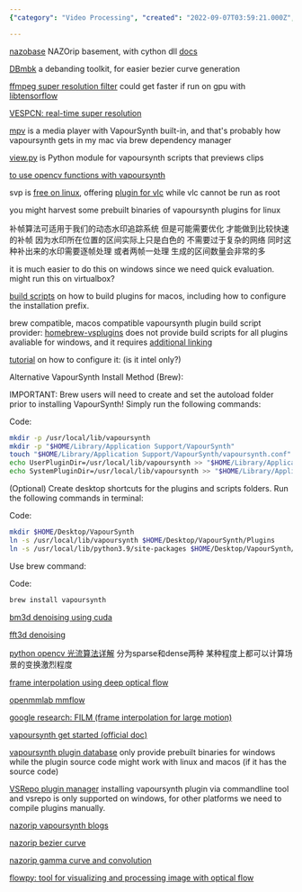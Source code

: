 ```yaml
---
{"category": "Video Processing", "created": "2022-09-07T03:59:21.000Z", "date": "2022-09-07 03:59:21", "description": "VapourSynth is a powerful video processing tool that utilizes optical flow algorithms, frame interpolation, and denoising. It seamlessly integrates with other tools like nazobase, DBmbk, and ffmpeg to enhance video quality. With support for Python scripting, users can customize the tool according to their specific requirements. VapourSynth also leverages techniques such as nazorip Bezier curve, gamma curve, convolution, and flowpy for advanced image processing capabilities.", "modified": "2022-09-18T14:48:23.408Z", "tags": ["VapourSynth", "video processing", "optical flow algorithms", "frame interpolation", "denoising", "Python scripting", "nazobase", "DBmbk", "ffmpeg"], "title": "vapoursynth 光流算法 补帧 画面优化 denoising"}

---
```


[nazobase](https://github.com/GoodManWEN/nazobase) NAZOrip basement, with cython dll [docs](https://www.nazorip.site/archives/37/)

[DBmbk](https://github.com/kewenyu/DBmbk) a debanding toolkit, for easier bezier curve generation

[ffmpeg super resolution filter](https://ffmpeg.org/ffmpeg-filters.html#sr) could get faster if run on gpu with [libtensorflow](https://www.tensorflow.org/install/lang_c)

[VESPCN: real-time super resolution](https://github.com/HighVoltageRocknRoll/sr)

[mpv](https://github.com/stax76/mpv.net) is a media player with VapourSynth built-in, and that's probably how vapoursynth gets in my mac via brew dependency manager

[view.py](https://github.com/UniversalAl/view) is Python module for vapoursynth scripts that previews clips

[to use opencv functions with vapoursynth](https://github.com/WolframRhodium/muvsfunc/wiki/OpenCV-Python-for-VapourSynth)

svp is [free on linux](https://www.svp-team.com/zh/get/#), offering [plugin for vlc](https://www.svp-team.com/wiki/SVP:VLC#Using_SVP_in_VLC) while vlc cannot be run as root

you might harvest some prebuilt binaries of vapoursynth plugins for linux

补帧算法可适用于我们的动态水印追踪系统 但是可能需要优化 才能做到比较快速的补帧 因为水印所在位置的区间实际上只是白色的 不需要过于复杂的网络 同时这种补出来的水印需要逐帧处理 或者两帧一处理 生成的区间数量会非常的多

it is much easier to do this on windows since we need quick evaluation. might run this on virtualbox?

[build scripts](https://github.com/Bl4Cc4t/homebrew-vsplugins/tree/master/Formula) on how to build plugins for macos, including how to configure the installation prefix.

brew compatible, macos compatible vapoursynth plugin build script provider: [homebrew-vsplugins](https://github.com/Bl4Cc4t/homebrew-vsplugins) does not provide build scripts for all plugins avaliable for windows, and it requires [additional linking](https://github.com/Bl4Cc4t/homebrew-vsplugins/blob/master/linkvsp.sh)

[tutorial](https://forum.doom9.org/showthread.php?t=175522) on how to configure it: (is it intel only?)

Alternative VapourSynth Install Method (Brew):

IMPORTANT: Brew users will need to create and set the autoload folder prior to installing VapourSynth! Simply run the following commands:

Code:

```bash
mkdir -p /usr/local/lib/vapoursynth
mkdir -p "$HOME/Library/Application Support/VapourSynth"
touch "$HOME/Library/Application Support/VapourSynth/vapoursynth.conf"
echo UserPluginDir=/usr/local/lib/vapoursynth >> "$HOME/Library/Application Support/VapourSynth/vapoursynth.conf"
echo SystemPluginDir=/usr/local/lib/vapoursynth >> "$HOME/Library/Application Support/VapourSynth/vapoursynth.conf"

```

(Optional) Create desktop shortcuts for the plugins and scripts folders. Run the following commands in terminal:

Code:

```bash
mkdir $HOME/Desktop/VapourSynth
ln -s /usr/local/lib/vapoursynth $HOME/Desktop/VapourSynth/Plugins
ln -s /usr/local/lib/python3.9/site-packages $HOME/Desktop/VapourSynth/Scripts

```

Use brew command:

Code:

```bash
brew install vapoursynth

```

[bm3d denoising using cuda](https://github.com/WolframRhodium/VapourSynth-BM3DCUDA)

[fft3d denoising](https://vsdb.top/plugins/fft3dfilter)

[python opencv 光流算法详解](https://learnopencv.com/optical-flow-in-opencv/) 分为sparse和dense两种 某种程度上都可以计算场景的变换激烈程度

[frame interpolation using deep optical flow](https://github.com/vineeths96/Video-Interpolation-using-Deep-Optical-Flow)

[openmmlab mmflow](https://github.com/open-mmlab/mmflow)

[google research: FILM (frame interpolation for large motion)](https://github.com/google-research/frame-interpolation)

[vapoursynth get started (official doc)](http://www.vapoursynth.com/doc/gettingstarted.html)

[vapoursynth plugin database](http://vsdb.top/) only provide prebuilt binaries for windows while the plugin source code might work with linux and macos (if it has the source code)

[VSRepo plugin manager](https://github.com/vapoursynth/vsrepo) installing vapoursynth plugin via commandline tool and vsrepo is only supported on windows, for other platforms we need to compile plugins manually.

[nazorip vapoursynth blogs](https://www.nazorip.site/category/Tutorials/)

[nazorip bezier curve](https://nazorip.site/archives/32/)

[nazorip gamma curve and convolution](https://nazorip.site/archives/56/)

[flowpy: tool for visualizing and processing image with optical flow](https://nazorip.site/archives/56/)
